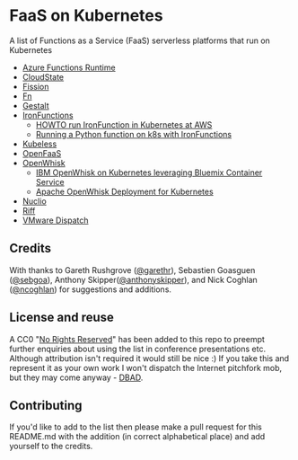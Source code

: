 # FaaS on Kubernetes
A list of Functions as a Service (FaaS) serverless platforms that run on Kubernetes

* [Azure Functions Runtime](http://www.jamessturtevant.com/posts/Running-the-Azure-Functions-runtime-in-kubernetes/)
* [CloudState](https://github.com/cloudstateio/cloudstate)
* [Fission](https://github.com/fission/fission)
* [Fn](http://fnproject.io/)
* [Gestalt](http://docs.galacticfog.com/install/kubernetes/general/)
* [IronFunctions](http://open.iron.io/)
    - [HOWTO run IronFunction in Kubernetes at AWS](https://github.com/iron-io/functions/tree/master/docs/operating/kubernetes)
    - [Running a Python function on k8s with IronFunctions](https://blog.lwolf.org/post/how-to-run-functions-in-your-kubernetes-cluster/)
* [Kubeless](https://github.com/kubeless/kubeless)
* [OpenFaaS](https://github.com/openfaas/faas)
* [OpenWhisk](https://openwhisk.apache.org/)
    - [IBM OpenWhisk on Kubernetes leveraging Bluemix Container Service](https://github.com/IBM/OpenWhisk-on-Kubernetes)
    - [Apache OpenWhisk Deployment for Kubernetes](https://github.com/apache/incubator-openwhisk-deploy-kube)
* [Nuclio](https://github.com/nuclio/nuclio)
* [Riff](https://github.com/projectriff/riff)
* [VMware Dispatch](https://github.com/vmware/dispatch)

## Credits

With thanks to Gareth Rushgrove ([@garethr](https://github.com/garethr)), Sebastien Goasguen ([@sebgoa](https://github.com/sebgoa)),  Anthony Skipper([@anthonyskipper](https://github.com/anthonyskipper)),   and Nick Coghlan ([@ncoghlan](https://github.com/ncoghlan)) for suggestions and additions.

## License and reuse

A CC0 "[No Rights Reserved](https://creativecommons.org/share-your-work/public-domain/cc0/)" has been added to this repo to preempt further enquiries about using the list in conference presentations etc. Although attribution isn't required it would still be nice :) If you take this and represent it as your own work I won't dispatch the Internet pitchfork mob, but they may come anyway - [DBAD](https://www.urbandictionary.com/define.php?term=d.b.a.d.).

## Contributing

If you'd like to add to the list then please make a pull request for this README.md with the addition (in correct alphabetical place) and add yourself to the credits.
